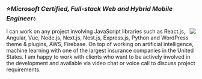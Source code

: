 ### ⭐_Microsoft Certified, Full-stack Web and Hybrid Mobile Engineer_💧

<img align="right" src="https://github-readme-stats.vercel.app/api?username=miko-engr&show_icons=true&icon_color=0366d6&text_color=24292e&bg_color=ffffff&hide_title=true" />
 
I can work on any project involving JavaScript libraries such as React.js, Angular, Vue, Node.js, Next.js, Nest.js, Express.js, Python and WordPress theme & plugins, AWS, Firebase. On top of working on artificial intelligence, machine learning with one of the largest insurance companies in the United States.
I am happy to work with clients who want to be actively involved in the development and available via video chat or voice call to discuss project requirements.


